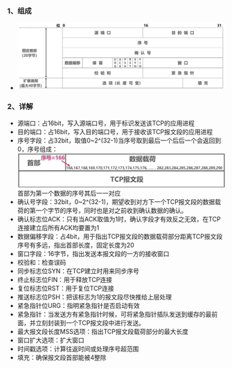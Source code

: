 ### 1、组成
+ ![换算单位](计算机网络/imgs/5.9(1).png)
### 2、详解
+ 源端口：占16bit，写入源端口号，用于标识发送该TCP的应用进程
+ 目的端口：占16bit，写入目的端口号，用于接收该TCP报文段的应用进程
+ 序号字段：占32bit，取值0~2^(32-1)当序号取到最后一个后后一个会返回到0，序号组成：![换算单位](计算机网络/imgs/5.9(2).png)
首部为第一个数据的序号其后一一对应
+ 确认号字段：32bit，0~2^(32-1)，期望收到对方下一个TCP报文段的数据载荷的第一个字节的序号，同时也是对之前收到确认数据的确认。
+ 确认标志位ACK：只有当ACK取值为1时，确认字段才有效反之无效，在TCP连接建立后所有ACK均要置为1
+ 数据偏移字段：占4bit，用于指出TCP报文段的数据载荷部分距离TCP报文段序号有多远，指出首部长度，固定长度为20
+ 窗口字段：16字节，指出发送本报文段的一方的接收窗口
+ 校验和：检查误码
+ 同步标志位SYN：在TCP建立时用来同步序号
+ 终止标志位FIN：用于释放TCP连接
+ 复位标志位RST：用于复位TCP连接
+ 推送标志位PSH：把该标志为1的报文段尽快推给上层处理
+ 紧急指针位URG：指明紧急指针是否启动有效
+ 紧急指针：当发送方有紧急指针时候，可将紧急指针插队发送到缓存的最前面，并立刻封装到一个TCP报文段中进行发送。
+ 最大报文段长度MSS选项：指出TCP报文段载荷部分的最大长度
+ 窗口扩大选项：扩大窗口
+ 时间戳选项：计算往返时间或处理序号超范围
+ 填充：确保报文段首部能被4整除